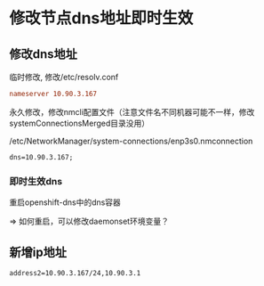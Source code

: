 # 修改节点dns地址即时生效

## 修改dns地址

临时修改, 修改/etc/resolv.conf
```conf
nameserver 10.90.3.167
```

永久修改，修改nmcli配置文件（注意文件名不同机器可能不一样，修改systemConnectionsMerged目录没用）

/etc/NetworkManager/system-connections/enp3s0.nmconnection
```
dns=10.90.3.167;
```

### 即时生效dns

重启openshift-dns中的dns容器

=> 如何重启，可以修改daemonset环境变量？

## 新增ip地址

```
address2=10.90.3.167/24,10.90.3.1
```
